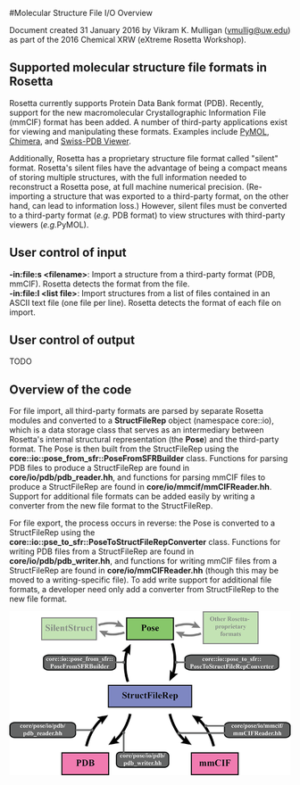 #Molecular Structure File I/O Overview

Document created 31 January 2016 by Vikram K. Mulligan (vmullig@uw.edu) as part of the 2016 Chemical XRW (eXtreme Rosetta Workshop).

## Supported molecular structure file formats in Rosetta

Rosetta currently supports Protein Data Bank format (PDB).  Recently, support for the new macromolecular Crystallographic Information File (mmCIF) format has been added.  A number of third-party applications exist for viewing and manipulating these formats.  Examples include <a href="https://www.pymol.org/">PyMOL</a>, <a href="https://www.cgl.ucsf.edu/chimera/">Chimera</a>, and <a href="http://spdbv.vital-it.ch/">Swiss-PDB Viewer</a>.

Additionally, Rosetta has a proprietary structure file format called "silent" format.  Rosetta's silent files have the advantage of being a compact means of storing multiple structures, with the full information needed to reconstruct a Rosetta pose, at full machine numerical precision.  (Re-importing a structure that was exported to a third-party format, on the other hand, can lead to information loss.)  However, silent files must be converted to a third-party format (<i>e.g.</i> PDB format) to view structures with third-party viewers (<i>e.g.</i>PyMOL).

## User control of input

<b>-in:file:s \<filename\></b>: Import a structure from a third-party format (PDB, mmCIF).  Rosetta detects the format from the file.<br/>
<b>-in:file:l \<list file\></b>: Import structures from a list of files contained in an ASCII text file (one file per line).  Rosetta detects the format of each file on import.<br/>

## User control of output

TODO

## Overview of the code

For file import, all third-party formats are parsed by separate Rosetta modules and converted to a <b>StructFileRep</b> object (namespace core::io), which is a data storage class that serves as an intermediary between Rosetta's internal structural representation (the <b>Pose</b>) and the third-party format.  The Pose is then built from the StructFileRep using the <b>core::io::pose_from_sfr::PoseFromSFRBuilder</b> class.  Functions for parsing PDB files to produce a StructFileRep are found in <b>core/io/pdb/pdb_reader.hh</b>, and functions for parsing mmCIF files to produce a StructFileRep are found in <b>core/io/mmcif/mmCIFReader.hh</b>.  Support for additional file formats can be added easily by writing a converter from the new file format to the StructFileRep.

For file export, the process occurs in reverse: the Pose is converted to a StructFileRep using the <b>core::io::pse_to_sfr::PoseToStructFileRepConverter</b> class.  Functions for writing PDB files from a StructFileRep are found in <b>core/io/pdb/pdb_writer.hh</b>, and functions for writing mmCIF files from a StructFileRep are found in <b>core/io/mmCIFReader.hh</b> (though this may be moved to a writing-specific file).  To add write support for additional file formats, a developer need only add a converter from StructFileRep to the new file format.

![Molecular Structure File I/O Diagram](images/FileIODiagram_small.png)